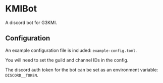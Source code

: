 # KMIBot

A discord bot for G3KMI.

## Configuration

An example configuration file is included: `example-config.toml`.

You will need to set the guild and channel IDs in the config.

The discord auth token for the bot can be set as an environment variable: `DISCORD__TOKEN`.